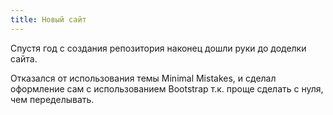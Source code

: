 ```yaml
---
title: Новый сайт
---
```

Спустя год с создания репозитория наконец дошли руки до доделки сайта.

Отказался от использования темы Minimal Mistakes, и сделал оформление сам с использованием Bootstrap т.к. проще сделать с нуля, чем переделывать.
